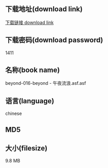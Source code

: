 ## 下载地址(download link)
[下载链接 download link](https://voluble-croquembouche-d321dc.netlify.app/?s=beyond-016-beyond+-+%E5%8D%88%E5%A4%9C%E6%B5%81%E6%B5%AA.asf)

## 下载密码(download password)
1411

## 名称(book name)
beyond-016-beyond - 午夜流浪.asf.asf

## 语言(language)
chinese

## MD5


## 大小(filesize)
9.8 MB
